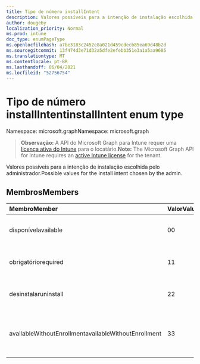 ```yaml
---
title: Tipo de número installIntent
description: Valores possíveis para a intenção de instalação escolhida pelo administrador.
author: dougeby
localization_priority: Normal
ms.prod: intune
doc_type: enumPageType
ms.openlocfilehash: a7be3183c2452e8a021d459cdecb85ea69d48b2d
ms.sourcegitcommit: 13f474d3e71d32a5dfe2efebb351e3a1a5aa9685
ms.translationtype: MT
ms.contentlocale: pt-BR
ms.lasthandoff: 06/04/2021
ms.locfileid: "52756754"
---
```

# <a name="installintent-enum-type"></a><span data-ttu-id="145e5-103">Tipo de número installIntent</span><span class="sxs-lookup"><span data-stu-id="145e5-103">installIntent enum type</span></span>

<span data-ttu-id="145e5-104">Namespace: microsoft.graph</span><span class="sxs-lookup"><span data-stu-id="145e5-104">Namespace: microsoft.graph</span></span>

> <span data-ttu-id="145e5-105">**Observação:** A API do Microsoft Graph para Intune requer uma [licença ativa do Intune](https://go.microsoft.com/fwlink/?linkid=839381) para o locatário.</span><span class="sxs-lookup"><span data-stu-id="145e5-105">**Note:** The Microsoft Graph API for Intune requires an [active Intune license](https://go.microsoft.com/fwlink/?linkid=839381) for the tenant.</span></span>

<span data-ttu-id="145e5-106">Valores possíveis para a intenção de instalação escolhida pelo administrador.</span><span class="sxs-lookup"><span data-stu-id="145e5-106">Possible values for the install intent chosen by the admin.</span></span>

## <a name="members"></a><span data-ttu-id="145e5-107">Membros</span><span class="sxs-lookup"><span data-stu-id="145e5-107">Members</span></span>
|<span data-ttu-id="145e5-108">Membro</span><span class="sxs-lookup"><span data-stu-id="145e5-108">Member</span></span>|<span data-ttu-id="145e5-109">Valor</span><span class="sxs-lookup"><span data-stu-id="145e5-109">Value</span></span>|<span data-ttu-id="145e5-110">Descrição</span><span class="sxs-lookup"><span data-stu-id="145e5-110">Description</span></span>|
|:---|:---|:---|
|<span data-ttu-id="145e5-111">disponível</span><span class="sxs-lookup"><span data-stu-id="145e5-111">available</span></span>|<span data-ttu-id="145e5-112">0</span><span class="sxs-lookup"><span data-stu-id="145e5-112">0</span></span>|<span data-ttu-id="145e5-113">Intenção de instalação disponível.</span><span class="sxs-lookup"><span data-stu-id="145e5-113">Available install intent.</span></span>|
|<span data-ttu-id="145e5-114">obrigatório</span><span class="sxs-lookup"><span data-stu-id="145e5-114">required</span></span>|<span data-ttu-id="145e5-115">1</span><span class="sxs-lookup"><span data-stu-id="145e5-115">1</span></span>|<span data-ttu-id="145e5-116">Intenção de instalação necessária.</span><span class="sxs-lookup"><span data-stu-id="145e5-116">Required install intent.</span></span>|
|<span data-ttu-id="145e5-117">desinstalar</span><span class="sxs-lookup"><span data-stu-id="145e5-117">uninstall</span></span>|<span data-ttu-id="145e5-118">2</span><span class="sxs-lookup"><span data-stu-id="145e5-118">2</span></span>|<span data-ttu-id="145e5-119">Intenção de desinstalar a instalação.</span><span class="sxs-lookup"><span data-stu-id="145e5-119">Uninstall install intent.</span></span>|
|<span data-ttu-id="145e5-120">availableWithoutEnrollment</span><span class="sxs-lookup"><span data-stu-id="145e5-120">availableWithoutEnrollment</span></span>|<span data-ttu-id="145e5-121">3</span><span class="sxs-lookup"><span data-stu-id="145e5-121">3</span></span>|<span data-ttu-id="145e5-122">Disponível sem intenção de instalação do registro.</span><span class="sxs-lookup"><span data-stu-id="145e5-122">Available without enrollment install intent.</span></span>|




